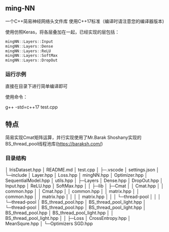 ## ming-NN

一个C++简易神经网络头文件库
使用C++17标准（编译时请注意您的编译器版本)


使用仿照Keras，将各层叠加在一起，已经实现的层包括：

```cpp
mingNN::Layers::Input
mingNN::Layers::Dense
mingNN::Layers::ReLU
mingNN::Layers::SoftMax
mingNN::Layers::DropOut
```

### 运行示例

直接在目录下进行简单编译即可

使用命令：

g++ -std\=c++17 test.cpp

## 特点

简易实现Cmat矩阵运算，并行实现使用了Mr.Barak Shoshany实现的BS\_thread\_pool线程池库(<https://baraksh.com/>)

### 目录结构

│  IrisDataset.hpp
│  README.md
│  test.cpp
│
├─.vscode
│      settings.json
│
└─include
    │  Layer.hpp
    │  Loss.hpp
    │  mingNN.hpp
    │  Optimizer.hpp
    │  SequentialModel.hpp
    │  utils.hpp
    │
    ├─Layers
    │      Dense.hpp
    │      DropOut.hpp
    │      Input.hpp
    │      ReLU.hpp
    │      SoftMax.hpp
    │
    │
    ├─lib
    │  ├─Cmat
    │  │      Cmat.hpp
    │  │      common.hpp
    │  │      Cmat.hpp
    │  │      common.hpp
    │  │      matrix.hpp
    │  │      common.hpp
    │  │      matrix.hpp
    │  │
    │  │      matrix.hpp
    │  │
    │  └─thread-pool
    │  │
    │  └─thread-pool
    │          BS_thread_pool.hpp
    │          BS_thread_pool_light.hpp
    │  └─thread-pool
    │          BS_thread_pool.hpp
    │          BS_thread_pool_light.hpp
    │          BS_thread_pool.hpp
    │          BS_thread_pool_light.hpp
    │
    │          BS_thread_pool_light.hpp
    │
    │
    ├─Loss
    │      CrossEntropy.hpp
    │      MeanSqure.hpp
    │
    └─Optimizers
            SGD.hpp
